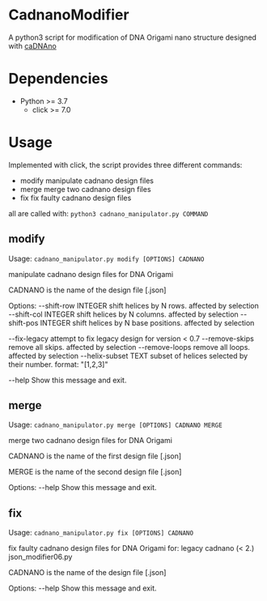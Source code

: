 # CadnanoModifier

A python3 script for modification of DNA Origami nano structure designed with [caDNAno](https://cadnano.readthedocs.io/en/master/#)

# Dependencies

* Python >= 3.7
  * click >= 7.0


# Usage

Implemented with click, the script provides three different commands:
  * modify  manipulate cadnano design files
  * merge   merge two cadnano design files
  * fix     fix faulty cadnano design files 
  
  all are called with:
  ```python3 cadnano_manipulator.py COMMAND```

## modify
Usage: ```cadnano_manipulator.py modify [OPTIONS] CADNANO```

  manipulate cadnano design files for DNA Origami

  CADNANO is the name of the design file [.json]

Options:
  --shift-row INTEGER  shift helices by N rows. affected by selection
  --shift-col INTEGER  shift helices by N columns. affected by selection
  --shift-pos INTEGER  shift helices by N base positions. affected by
                       selection

  --fix-legacy         attempt to fix legacy design for version < 0.7
  --remove-skips       remove all skips. affected by selection
  --remove-loops       remove all loops. affected by selection
  --helix-subset TEXT  subset of helices selected by their number. format:
                       "[1,2,3]"

  --help               Show this message and exit.

## merge
Usage: ```cadnano_manipulator.py merge [OPTIONS] CADNANO MERGE```

  merge two cadnano design files for DNA Origami

  CADNANO is the name of the first design file [.json]

  MERGE is the name of the second design file [.json]

Options:
  --help  Show this message and exit.

## fix
Usage: ```cadnano_manipulator.py fix [OPTIONS] CADNANO```

  fix faulty cadnano design files for DNA Origami for: legacy cadnano (< 2.)
  json_modifier06.py

  CADNANO is the name of the design file [.json]

Options:
  --help  Show this message and exit.
